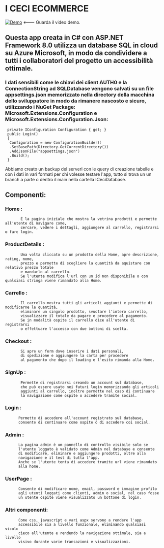 # I CECI ECOMMERCE

[![Demo](https://img.youtube.com/vi/ti_g2uBRbHw/0.jpg)](https://youtu.be/ti_g2uBRbHw) <--- Guarda il video demo. 


## Questa app creata in C# con ASP.NET Framework 8.0 utilizza un database SQL in cloud su Azure Microsoft, in modo da condividere a tutti i collaboratori del progetto un accessibilità ottimale.

### I dati sensibili come le chiavi dei client AUTH0 e la ConnectionString ad SQLDatabase vengono salvati su un file appsettings.json memorizzato nella directory della macchina dello sviluppatore in modo da rimanere nascosto e sicuro, utilizzando i NuGet Package: Microsoft.Extensions.Configuration e Microsoft.Extensions.Configuration.Json: 
     private IConfiguration Configuration { get; }
     public Login()
     {
      Configuration = new ConfigurationBuilder()
      .SetBasePath(Directory.GetCurrentDirectory())
      .AddJsonFile("appsettings.json")
      .Build();
     }
  

Abbiamo creato un backup del serverl con le query di creazione tabelle e con i dati in vari formati per chi volesse testare l'app, tutto si trova un un branch a parte o dentro il main nella cartella ICeciDatabase.

## Componenti:
  ### Home :
           È la pagina iniziale che mostra la vetrina prodotti e permette all'utente di navigare come, 
           cercare, vedere i dettagli, aggiungere al carrello, registrarsi o fare login.
  ### ProductDetails :
           Una volta cliccato su un prodotto della Home, apre descrizione, rating, nome, 
           prezzo e permette di scegliere la quantità da aquistare con relativo prezzo totale 
           e mandarlo al carrello.
           Se l'utente modifica l'url con un id non disponibile o con qualsiasi stringa viene rimandato alla Home.
  ### Carrello :
           Il carrello mostra tutti gli articoli aggiunti e permette di modificarne le quantità, 
           eliminare un singolo prodotto, svuotare l'intero carrello, 
           visualizzare il totale da pagare e procedere al pagamento.
           Se in modalità ospite il carrello dice all'utente di registrarsi 
           o effettuare l'accesso con due bottoni di scelta.
  ### Checkout : 
           Si apre un form dove inserire i dati personali, 
           di spedizione e aggiungere la carta per procedere 
           al pagamento che dopo il loading e l'esito rimanda alla Home.
  ### SignUp :
           Permette di registrarsi creando un account sul database, 
           che può essere usato nei futuri login memorizzando gli articoli 
           aggiunti al carrello, inoltre permette nel caso di continuare 
           la navigazione come ospite o accedere tramite social.
  ### Login :
          Permette di accedere all'account registrato sul database, 
          consente di continuare come ospite o di accedere coi social.
  ### Admin : 
          La pagina admin è un pannello di controllo visibile solo se 
          l'utente loggato è validato come Admin nel database e consente 
          di modificare, eliminare e aggiungere prodotti, oltre alla 
          navigazione e il test di tutta l'app.
          Anche se l'utente tenta di accedere tramite url viene rimandato 
          alla home.
  ### UserPage : 
          Consente di modificare nome, email, password e immagine profilo 
          agli utenti loggati come clienti, admin o social, nel caso fosse 
          un utente ospite viene visualizzato un bottone di login.
  ### Altri componenti:
          Come css, javascript e vari aspx servono a rendere l'app
          accessibile sia a livello funzionale, eliminando qualsiasi vicolo 
          cieco all'utente e rendendo la navigazione ottimale, sia a livello 
          visivo durante varie transazioni e visualizzazioni.
          
           
